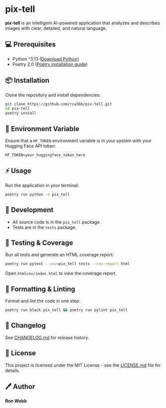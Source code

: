 # pix-tell

**pix-tell** is an intelligent AI-powered application that analyzes and describes images with clear, detailed, and natural language.

## :computer: Prerequisites
- Python ^3.13 ([Download Python](https://www.python.org/downloads/))
- Poetry 2.0 ([Poetry installation guide](https://python-poetry.org/docs/#installation))

## :package: Installation
Clone the repository and install dependencies:

```sh
git clone https://github.com/rcw3bb/pix-tell.git
cd pix-tell
poetry install
```

## :closed_lock_with_key: Environment Variable

Ensure that a `HF_TOKEN` environment variable is in your system with your Hugging Face API token:

```env
HF_TOKEN=your_huggingface_token_here
```

## :zap: Usage

Run the application in your terminal:

```sh
poetry run python -m pix_tell
```

## :wrench: Development
- All source code is in the `pix_tell` package.
- Tests are in the `tests` package.

## :microscope: Testing & Coverage
Run all tests and generate an HTML coverage report:
```sh
poetry run pytest --cov=pix_tell tests --cov-report html
```
Open `htmlcov/index.html` to view the coverage report.

## :art: Formatting & Linting
Format and lint the code in one step:
```sh
poetry run black pix_tell && poetry run pylint pix_tell
```

## :scroll: Changelog
See [CHANGELOG.md](CHANGELOG.md) for release history.

## :key: License
This project is licensed under the MIT License - see the [LICENSE.md](LICENSE.md) file for details.

## :pen: Author
**Ron Webb**

